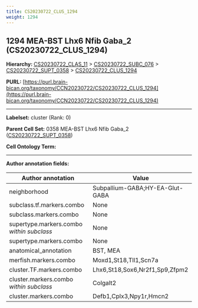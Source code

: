 ```yaml
---
title: CS20230722_CLUS_1294
weight: 1294
---
```

## 1294 MEA-BST Lhx6 Nfib Gaba_2 (CS20230722_CLUS_1294)
<b>Hierarchy: </b>
[CS20230722_CLAS_11](../CS20230722_CLAS_11) >
[CS20230722_SUBC_076](../CS20230722_SUBC_076) >
[CS20230722_SUPT_0358](../CS20230722_SUPT_0358) >
[CS20230722_CLUS_1294](../CS20230722_CLUS_1294)

**PURL:** [https://purl.brain-bican.org/taxonomy/CCN20230722/CS20230722_CLUS_1294](https://purl.brain-bican.org/taxonomy/CCN20230722/CS20230722_CLUS_1294)

---


**Labelset:** cluster (Rank: 0)

**Parent Cell Set:** 0358 MEA-BST Lhx6 Nfib Gaba_2 ([CS20230722_SUPT_0358](../CS20230722_SUPT_0358))



**Cell Ontology Term:** 

[MARKER GENES.]: #


---

[TRANSFERRED ANNOTATIONS.]: #


[AUTHOR ANNOTATION FIELDS.]: #


**Author annotation fields:**

| Author annotation | Value |
|-------------------|-------|
|neighborhood|Subpallium-GABA;HY-EA-Glut-GABA|
|subclass.tf.markers.combo|None|
|subclass.markers.combo|None|
|supertype.markers.combo _within subclass_|None|
|supertype.markers.combo|None|
|anatomical_annotation|BST, MEA|
|merfish.markers.combo|Moxd1,St18,Tll1,Scn7a|
|cluster.TF.markers.combo|Lhx6,St18,Sox6,Nr2f1,Sp9,Zfpm2|
|cluster.markers.combo _within subclass_|Colgalt2|
|cluster.markers.combo|Defb1,Cplx3,Npy1r,Hmcn2|
